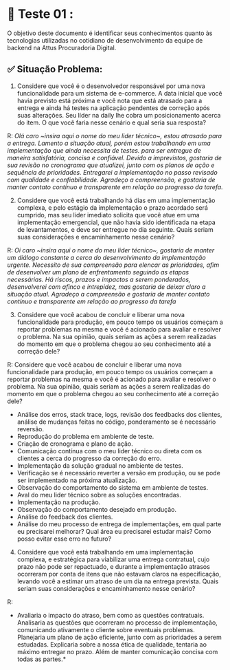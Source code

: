 # 💛 Teste 01 :

O objetivo deste documento é identificar seus conhecimentos quanto às tecnologias utilizadas no cotidiano de desenvolvimento da equipe de backend na Attus Procuradoria Digital. 

## ✅ Situação Problema: 

1. Considere que você é o desenvolvedor responsável por uma nova funcionalidade para um sistema de e-commerce. A data inicial que você havia previsto está próxima e você nota que está atrasado para a entrega e ainda há testes na aplicação pendentes de correção após suas alterações. Seu líder na daily lhe cobra um posicionamento acerca do item. O que você faria nesse cenário e qual seria sua resposta? 

R: 
  *Olá caro ~insira aqui o nome do meu lider técnico~, estou atrasado para a entrega. Lamento a situação atual, porém estou trabalhando em uma implementação que ainda necessita de testes.
  para ser entregue de maneira satisfatória, concisa e confiável. Devido a imprevistos, gostaria de sua revisão no cronograma que atualizei, junto com os planos de ação e sequência de prioridades.
  Entregarei a implementação no passo revisado com qualidade e confiabilidade.
  Agradeço a compreensão, e gostaria de manter contato contínuo e transparente em relação ao progresso da tarefa.*

2. Considere que você está trabalhando há dias em uma implementação complexa, e pelo estágio da implementação o prazo acordado será cumprido, mas seu líder imediato solicita que você atue em uma implementação emergencial, que não havia sido identificada na etapa de levantamentos, e deve ser entregue no dia seguinte. Quais seriam suas considerações e encaminhamento nesse cenário? 

R: 
  *Oi caro ~insira aqui o nome do meu lider técnico~, gostaria de manter um diálogo constante a cerca do desenvolvimento da implementação urgente.
  Necessito de sua compreensão para elencar as prioridades, afim de desenvolver um plano de enfrentamento seguindo as etapas necessárias.
  Há riscos, prazos e impactos a serem ponderados, desenvolverei com afinco e intrepidez, mas gostaria de deixar claro a situação atual.
  Agradeço a compreensão e gostaria de manter contato contínuo e transparente em relação ao progresso da tarefa*

3. Considere que você acabou de concluir e liberar uma nova funcionalidade para produção, em pouco tempo os usuários começam a reportar problemas na mesma e você é acionado para avaliar e resolver o problema. Na sua opinião, quais seriam as ações a serem realizadas do momento em que o problema chegou ao seu conhecimento até a correção dele? 

R: Considere que você acabou de concluir e liberar uma nova funcionalidade para produção, em pouco tempo os usuários começam a reportar problemas na mesma e você é acionado para avaliar e resolver o problema. Na sua opinião, quais seriam as ações a serem realizadas do momento em que o problema chegou ao seu conhecimento até a correção dele? 
 - Análise dos erros, stack trace, logs, revisão dos feedbacks dos clientes, análise de mudanças feitas no código, ponderamento se é necessário reversão.
 - Reprodução do problema em ambiente de teste.
 - Criação de cronograma e plano de ação.
 - Comunicação contínua com o meu lider técnico ou direta com os clientes a cerca do progresso da correção do erro.
 - Implementação da solução gradual no ambiente de testes.
 - Verificação se é necessário reverter a versão em produção, ou se pode ser implementado na próxima atualização.
 - Observação do comportamento do sistema em ambiente de testes.
 - Aval do meu lider técnico sobre as soluções encontradas.
 - Implementação na produção.
 - Observação do comportamento desejado em produção.
 - Análise do feedback dos clientes.
 - Análise do meu processo de entrega de implementações, em qual parte eu precisarei melhorar? Qual área eu precisarei estudar mais? Como posso evitar esse erro no futuro?

4. Considere que você está trabalhando em uma implementação complexa, e estratégica para viabilizar uma entrega contratual, cujo prazo não pode ser repactuado, e durante a implementação atrasos ocorreram por conta de itens que não estavam claros na especificação, levando você a estimar um atraso de um dia na entrega prevista. Quais seriam suas considerações e encaminhamento nesse cenário? 

R:
  * Avaliaria o impacto do atraso, bem como as questões contratuais. Analisaria as questões que ocorreram no processo de implementação, comunicando ativamente o cliente sobre eventuais problemas.
    Planejaria um plano de ação eficiente, junto com as prioridades a serem estudadas. Explicaria sobre a nossa ética de qualidade,  tentaria ao máximo entregar no prazo. Além de manter comunicação concisa com todas as partes.*
